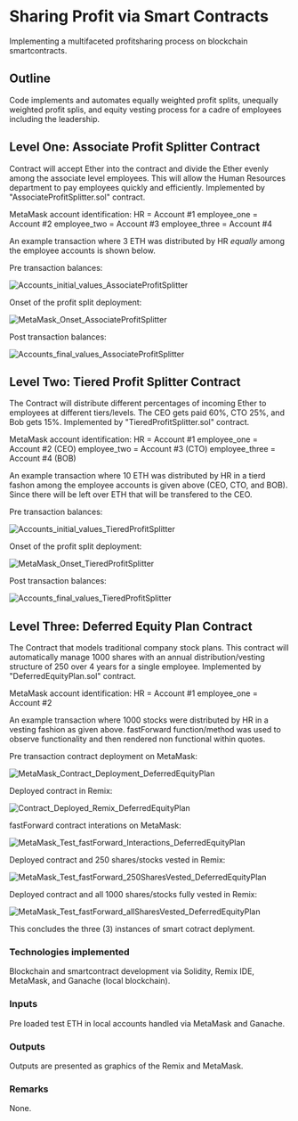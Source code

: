 # Sharing Profit via Smart Contracts
Implementing a multifaceted profitsharing process on blockchain smartcontracts.


## Outline
Code implements and automates equally weighted profit splits, unequally weighted profit splis, and equity vesting process for a cadre of employees including the leadership.

## Level One: Associate Profit Splitter Contract 
Contract will accept Ether into the contract and divide the Ether evenly among the associate level employees. This will allow the Human Resources department to pay employees quickly and efficiently. Implemented by "AssociateProfitSplitter.sol" contract. 

MetaMask account identification:
HR = Account #1
employee_one = Account #2
employee_two = Account #3
employee_three = Account #4

An example transaction where 3 ETH was distributed by HR *equally* among the employee accounts is shown below. 

Pre transaction balances:

![Accounts_initial_values_AssociateProfitSplitter](Images/Accounts_initial_values_AssociateProfitSplitter.png)


Onset of the profit split deployment:

![MetaMask_Onset_AssociateProfitSplitter](Images/MetaMask_Onset_AssociateProfitSplitter.png)


Post transaction balances:

![Accounts_final_values_AssociateProfitSplitter](Images/Accounts_final_values_AssociateProfitSplitter.png)


## Level Two: Tiered Profit Splitter Contract
The Contract will distribute different percentages of incoming Ether to employees at different tiers/levels. The CEO gets paid 60%, CTO 25%, and Bob gets 15%. Implemented by "TieredProfitSplitter.sol" contract. 

MetaMask account identification:
HR = Account #1
employee_one = Account #2 (CEO)
employee_two = Account #3 (CTO)
employee_three = Account #4 (BOB)

An example transaction where 10 ETH was distributed by HR in a tierd fashon among the employee accounts is given above (CEO, CTO, and BOB). Since there will be left over ETH that will be transfered to the CEO.

Pre transaction balances:

![Accounts_initial_values_TieredProfitSplitter](Images/Accounts_initial_values_TieredProfitSplitter.png)


Onset of the profit split deployment:

![MetaMask_Onset_TieredProfitSplitter](Images/MetaMask_Onset_TieredProfitSplitter.png)


Post transaction balances:

![Accounts_final_values_TieredProfitSplitter](Images/Accounts_final_values_TieredProfitSplitter.png)


## Level Three: Deferred Equity Plan Contract
The Contract that models traditional company stock plans. This contract will automatically manage 1000 shares with an annual distribution/vesting structure of 250 over 4 years for a single employee. Implemented by "DeferredEquityPlan.sol" contract. 

MetaMask account identification:
HR = Account #1
employee_one = Account #2

An example transaction where 1000 stocks were distributed by HR in a vesting fashion as given above. fastForward function/method was used to observe functionality and then rendered non functional within quotes.

Pre transaction contract deployment on MetaMask:

![MetaMask_Contract_Deployment_DeferredEquityPlan](Images/MetaMask_Contract_Deployment_DeferredEquityPlan.png)

Deployed contract in Remix:

![Contract_Deployed_Remix_DeferredEquityPlan](Images/Contract_Deployed_Remix_DeferredEquityPlan.png)

fastForward contract interations on MetaMask:

![MetaMask_Test_fastForward_Interactions_DeferredEquityPlan](Images/MetaMask_Test_fastForward_Deployment_DeferredEquityPlan.png)

Deployed contract and 250 shares/stocks vested in Remix:

![MetaMask_Test_fastForward_250SharesVested_DeferredEquityPlan](Images/MetaMask_Test_fastForward_250SharesVested_DeferredEquityPlan.png)

Deployed contract and all 1000 shares/stocks fully vested in Remix:

![MetaMask_Test_fastForward_allSharesVested_DeferredEquityPlan](Images/MetaMask_Test_fastForward_allSharesVested_DeferredEquityPlan.png)

This concludes the three (3) instances of smart cotract deplyment.

### Technologies implemented
Blockchain and smartcontract development via Solidity, Remix IDE, MetaMask, and Ganache (local blockchain).

### Inputs
Pre loaded test ETH in local accounts handled via MetaMask and Ganache. 

### Outputs
Outputs are presented as graphics of the Remix and MetaMask. 

### Remarks
None.
